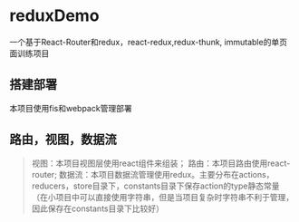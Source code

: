 # reduxDemo
一个基于React-Router和redux，react-redux,redux-thunk, immutable的单页面训练项目
## 搭建部署
本项目使用fis和webpack管理部署
## 路由，视图，数据流
> 视图：本项目视图层使用react组件来组装；
> 路由：本项目路由使用react-router;
> 数据流：本项目数据流管理使用redux。主要分布在actions，reducers，store目录下，constants目录下保存action的type静态常量（在小项目中可以直接使用字符串，但是当项目复杂时字符串不利于管理，因此保存在constants目录下比较好）
